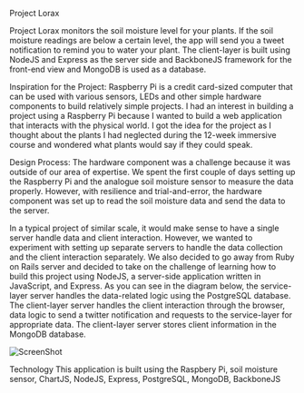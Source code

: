 Project Lorax

Project Lorax monitors the soil moisture level for your plants. If the soil moisture readings are below a certain level, the app will send you a tweet notification to remind you to water your plant. The client-layer is built using NodeJS and Express as the server side and BackboneJS framework for the front-end view and MongoDB is used as a database. 


Inspiration for the Project:
Raspberry Pi is a credit card-sized computer that can be used with various sensors, LEDs and other simple hardware components to build relatively simple projects. I had an interest in building a project using a Raspberry Pi because I wanted to build a web application that interacts with the physical world. 
I got the idea for the project as I thought about the plants I had neglected during the 12-week immersive course and wondered what plants would say if they could speak.

Design Process:
The hardware component was a challenge because it was outside of our area of expertise. We spent the first couple of days setting up the Raspberry Pi and the analogue soil moisture sensor to measure the data properly. However, with resilience and trial-and-error, the hardware component was set up to read the soil moisture data and send the data to the server. 


In a typical project of similar scale, it would make sense to have a single server handle data and client interaction. However, we wanted to experiment with setting up separate servers to handle the data collection and the client interaction separately. We also decided to go away from Ruby on Rails server and decided to take on the challenge of learning how to build this project using NodeJS, a server-side application written in JavaScript, and Express. 
As you can see in the diagram below, the service-layer server handles the data-related logic using the PostgreSQL database. The client-layer server handles the client interaction through the browser, data logic to send a twitter notification and requests to the service-layer for appropriate data. The client-layer server stores client information in the MongoDB database. 

![ScreenShot](http://i.imgur.com/DARkd14.png)

Technology
This application is built using the Raspbery Pi, soil moisture sensor, ChartJS, NodeJS, Express, PostgreSQL, MongoDB, BackboneJS

